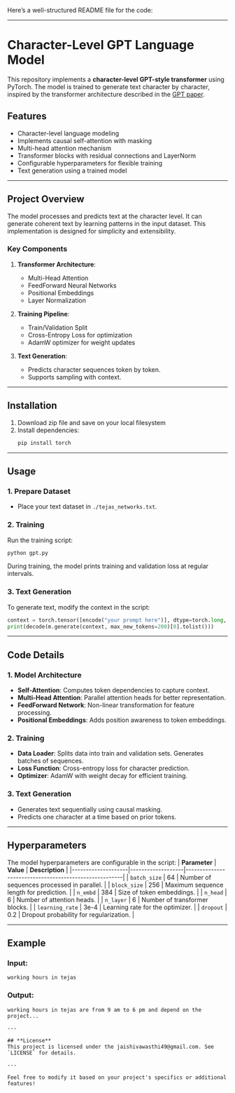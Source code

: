 Here’s a well-structured README file for the code:

---

# **Character-Level GPT Language Model**

This repository implements a **character-level GPT-style transformer** using PyTorch. The model is trained to generate text character by character, inspired by the transformer architecture described in the [GPT paper](https://arxiv.org/abs/1706.03762). 

## **Features**
- Character-level language modeling
- Implements causal self-attention with masking
- Multi-head attention mechanism
- Transformer blocks with residual connections and LayerNorm
- Configurable hyperparameters for flexible training
- Text generation using a trained model

---

## **Project Overview**
The model processes and predicts text at the character level. It can generate coherent text by learning patterns in the input dataset. This implementation is designed for simplicity and extensibility.

### **Key Components**
1. **Transformer Architecture**:
   - Multi-Head Attention
   - FeedForward Neural Networks
   - Positional Embeddings
   - Layer Normalization

2. **Training Pipeline**:
   - Train/Validation Split
   - Cross-Entropy Loss for optimization
   - AdamW optimizer for weight updates

3. **Text Generation**:
   - Predicts character sequences token by token.
   - Supports sampling with context.

---

## **Installation**
1. Download zip file and save on your local filesystem
2. Install dependencies:
   ```bash
   pip install torch
   ```

---

## **Usage**
### **1. Prepare Dataset**
- Place your text dataset in `./tejas_networks.txt`.

### **2. Training**
Run the training script:
```bash
python gpt.py
```
During training, the model prints training and validation loss at regular intervals.

### **3. Text Generation**
To generate text, modify the context in the script:
```python
context = torch.tensor([encode("your prompt here")], dtype=torch.long, device=device)
print(decode(m.generate(context, max_new_tokens=200)[0].tolist()))
```

---

## **Code Details**
### **1. Model Architecture**
- **Self-Attention**: Computes token dependencies to capture context.
- **Multi-Head Attention**: Parallel attention heads for better representation.
- **FeedForward Network**: Non-linear transformation for feature processing.
- **Positional Embeddings**: Adds position awareness to token embeddings.

### **2. Training**
- **Data Loader**: Splits data into train and validation sets. Generates batches of sequences.
- **Loss Function**: Cross-entropy loss for character prediction.
- **Optimizer**: AdamW with weight decay for efficient training.

### **3. Text Generation**
- Generates text sequentially using causal masking.
- Predicts one character at a time based on prior tokens.

---

## **Hyperparameters**
The model hyperparameters are configurable in the script:
| **Parameter**     | **Value**         | **Description**                                       |
|--------------------|-------------------|-------------------------------------------------------|
| `batch_size`       | 64                | Number of sequences processed in parallel.           |
| `block_size`       | 256               | Maximum sequence length for prediction.              |
| `n_embd`           | 384               | Size of token embeddings.                            |
| `n_head`           | 6                 | Number of attention heads.                           |
| `n_layer`          | 6                 | Number of transformer blocks.                        |
| `learning_rate`    | 3e-4              | Learning rate for the optimizer.                     |
| `dropout`          | 0.2               | Dropout probability for regularization.              |

---

## **Example**
### Input:
```plaintext
working hours in tejas
```
### Output:
```plaintext
working hours in tejas are from 9 am to 6 pm and depend on the project...

---

## **License**
This project is licensed under the jaishivawasthi49@gmail.com. See `LICENSE` for details.

---

Feel free to modify it based on your project's specifics or additional features!